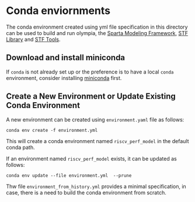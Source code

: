 # Conda enviornments

The conda environment created using yml file specification in this
directory can be used to build and run olympia, the [Sparta Modeling
Framework](https://github.com/sparcians/map/tree/master/sparta), [STF
Library](https://github.com/sparcians/stf_lib) and [STF
Tools](https://github.com/sparcians/stf_tools).

## Download and install miniconda

If `conda` is not already set up or the preference is to have a local
`conda` environment, consider installing [miniconda](https://docs.conda.io/en/latest/miniconda.html) first.

## Create a New Environment or Update Existing Conda Environment

A new environment can be created using `environment.yaml` file as follows:

```
conda env create -f environment.yml
```

This will create a conda environment named `riscv_perf_model` in the default conda path.

If an environment named `riscv_perf_model` exists, it can be updated as follows:

```
conda env update --file environment.yml  --prune
```

Thw file `environment_from_history.yml` provides a minimal specification, in case, there is a need to build the conda environment from scratch.
